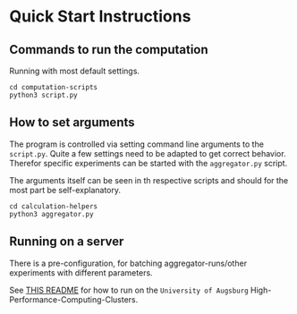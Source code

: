 # Quick Start Instructions

## Commands to run the computation

Running with most default settings.

```shell
cd computation-scripts
python3 script.py
```

## How to set arguments

The program is controlled via setting command line arguments to the `script.py`.
Quite a few settings need to be adapted to get correct behavior.
Therefor specific experiments can be started with the `aggregator.py` script.

The arguments itself can be seen in th respective scripts and should for the most part be self-explanatory.

```shell
cd calculation-helpers
python3 aggregator.py
```

## Running on a server

There is a pre-configuration, for batching aggregator-runs/other experiments with different parameters.

See [THIS README](./hpc-augsburg/README.md) for how to run on the `University of Augsburg` High-Performance-Computing-Clusters.
